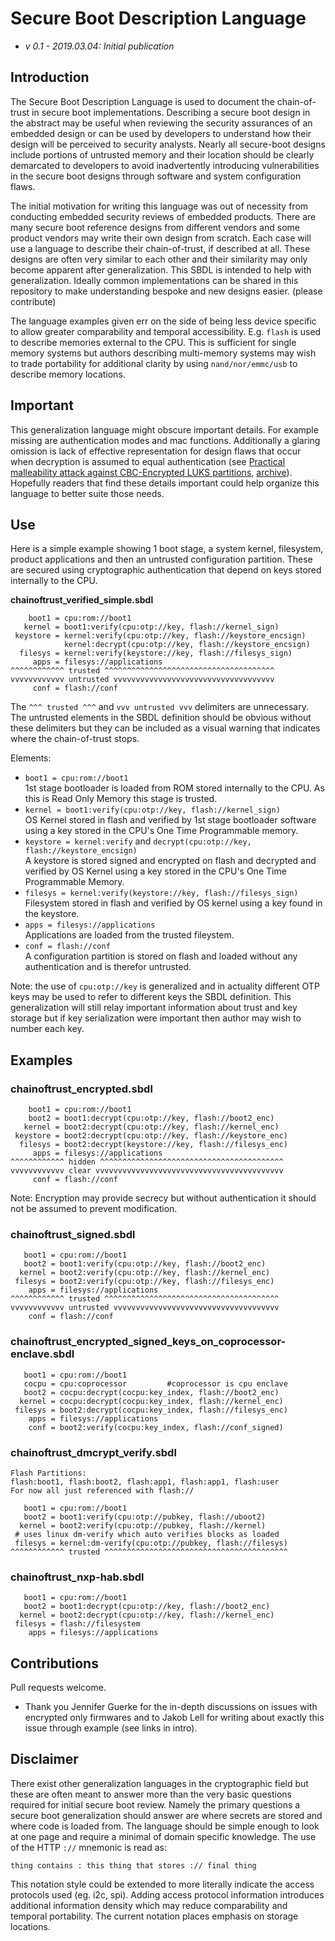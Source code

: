 # Secure Boot Description Language

-   _v 0.1 - 2019.03.04: Initial publication_ 

## Introduction

The Secure Boot Description Language is used to document the chain-of-trust in
secure boot implementations. Describing a secure boot design in the abstract may
be useful when reviewing the security assurances of an embedded design or can be
used by developers to understand how their design will be perceived to security
analysts. Nearly all secure-boot designs include portions of untrusted memory
and their location should be clearly demarcated to developers to avoid
inadvertently introducing vulnerabilities in the secure boot designs through
software and system configuration flaws.

The initial motivation for writing this language was out of necessity from
conducting embedded security reviews of embedded products. There are many secure
boot reference designs from different vendors and some product vendors may write
their own design from scratch. Each case will use a language to describe their
chain-of-trust, if described at all. These designs are often very similar to
each other and their similarity may only become apparent after generalization. 
This SBDL is intended to help with generalization. Ideally common implementations
can be shared in this repository to make understanding bespoke and new designs
easier. (please contribute)

The language examples given err on the side of being less device specific to
allow greater comparability and temporal accessibility. E.g. ``flash`` is used
to describe memories external to the CPU. This is sufficient for single memory
systems but authors describing multi-memory systems may wish to trade
portability for additional clarity by using ``nand/nor/emmc/usb`` to describe
memory locations.

## Important

This generalization language might obscure important details. For example missing 
are authentication modes and mac functions. Additionally a glaring omission 
is lack of effective representation for design flaws that occur when decryption 
is assumed to equal authentication (see [Practical malleability attack against CBC-Encrypted LUKS partitions](https://www.jakoblell.com/blog/2013/12/22/practical-malleability-attack-against-cbc-encrypted-luks-partitions/), [archive](./reference/guides/Practical%20malleability%20attack%20against%20CBC-Encrypted%20LUKS%20partitions%20|%20Jakob%20Lell's%20Blog.pdf)). Hopefully readers that find these details 
important could help organize this language to better suite those needs.

## Use 

Here is a simple example showing 1 boot stage, a system kernel, filesystem,
product applications and then an untrusted configuration partition. 
These are secured using cryptographic authentication that depend on keys 
stored internally to the CPU.

**chainoftrust_verified_simple.sbdl**

        boot1 = cpu:rom://boot1
       kernel = boot1:verify(cpu:otp://key, flash://kernel_sign)
     keystore = kernel:verify(cpu:otp://key, flash://keystore_encsign)
                kernel:decrypt(cpu:otp://key, flash://keystore_encsign)
      filesys = kernel:verify(keystore://key, flash://filesys_sign)
         apps = filesys://applications
    ^^^^^^^^^^^^ trusted ^^^^^^^^^^^^^^^^^^^^^^^^^^^^^^^^^^^^^^
    vvvvvvvvvvvv untrusted vvvvvvvvvvvvvvvvvvvvvvvvvvvvvvvvvvvv
         conf = flash://conf

The ``^^^ trusted ^^^`` and ``vvv untrusted vvv`` delimiters are unnecessary.
The untrusted elements in the SBDL definition should be obvious without these
delimiters but they can be included as a visual warning that indicates where the
chain-of-trust stops.

Elements:

* ``boot1 = cpu:rom://boot1``  
  1st stage bootloader is loaded from ROM stored internally to the CPU. 
  As this is Read Only Memory this stage is trusted.
* ``kernel = boot1:verify(cpu:otp://key, flash://kernel_sign)``  
  OS Kernel stored in flash and verified by 1st stage bootloader software using 
  a key stored in the CPU's One Time Programmable memory.
* ``keystore = kernel:verify`` and ``decrypt(cpu:otp://key, flash://keystore_encsign)``  
  A keystore is stored signed and encrypted on flash and decrypted and verified 
  by OS Kernel using a key stored in the CPU's One Time Programmable Memory.
* ``filesys = kernel:verify(keystore://key, flash://filesys_sign)``  
  Filesystem stored in flash and verified by OS kernel using a key
  found in the keystore.
* ``apps = filesys://applications``  
  Applications are loaded from the trusted fileystem.
* ``conf = flash://conf``  
  A configuration partition is stored on flash and loaded without any
  authentication and is therefor untrusted.

Note: the use of ``cpu:otp://key`` is generalized and in actuality different 
OTP keys may be used to refer to different keys the SBDL definition. This 
generalization will still relay important information about trust and key 
storage but if key serialization were important then author may wish to number 
each key.

## Examples

### chainoftrust_encrypted.sbdl

        boot1 = cpu:rom://boot1
        boot2 = boot1:decrypt(cpu:otp://key, flash://boot2_enc)
       kernel = boot2:decrypt(cpu:otp://key, flash://kernel_enc)
     keystore = boot2:decrypt(cpu:otp://key, flash://keystore_enc)
      filesys = boot2:decrypt(keystore://key, flash://filesys_enc)
         apps = filesys://applications
    ^^^^^^^^^^^^ hidden ^^^^^^^^^^^^^^^^^^^^^^^^^^^^^^^^^^^^^^^^^
    vvvvvvvvvvvv clear vvvvvvvvvvvvvvvvvvvvvvvvvvvvvvvvvvvvvvvvvv
         conf = flash://conf

Note: Encryption may provide secrecy but without authentication it should not be assumed to prevent modification.

### chainoftrust_signed.sbdl

       boot1 = cpu:rom://boot1
       boot2 = boot1:verify(cpu:otp://key, flash://boot2_enc)
      kernel = boot2:verify(cpu:otp://key, flash://kernel_enc)
     filesys = boot2:verify(cpu:otp://key, flash://filesys_enc)
        apps = filesys://applications
    ^^^^^^^^^^^^ trusted ^^^^^^^^^^^^^^^^^^^^^^^^^^^^^^^^^^^^^^^
    vvvvvvvvvvvv untrusted vvvvvvvvvvvvvvvvvvvvvvvvvvvvvvvvvvvvv
        conf = flash://conf


### chainoftrust_encrypted_signed_keys_on_coprocessor-enclave.sbdl 

       boot1 = cpu:rom://boot1
       cocpu = cpu:coprocessor         #coprocessor is cpu enclave
       boot2 = cocpu:decrypt(cocpu:key_index, flash://boot2_enc)
      kernel = cocpu:decrypt(cocpu:key_index, flash://kernel_enc)
     filesys = boot2:decrypt(cocpu:key_index, flash://filesys_enc)
        apps = filesys://applications
        conf = boot2:verify(cocpu:key_index, flash://conf_signed)

### chainoftrust_dmcrypt_verify.sbdl

    Flash Partitions:
    flash:boot1, flash:boot2, flash:app1, flash:app1, flash:user
    For now all just referenced with flash://

       boot1 = cpu:rom://boot1
       boot2 = boot1:verify(cpu:otp://pubkey, flash://uboot2)
      kernel = boot2:verify(cpu:otp://pubkey, flash://kernel)
     # uses linux dm-verify which auto verifies blocks as loaded
     filesys = kernel:dm-verify(cpu:otp://pubkey, flash://filesys)
    ^^^^^^^^^^^^ trusted ^^^^^^^^^^^^^^^^^^^^^^^^^^^^^^^^^^^^^^^^^

### chainoftrust_nxp-hab.sbdl

       boot1 = cpu:rom://boot1
       boot2 = boot1:decrypt(cpu:otp://key, flash://boot2_enc)
      kernel = boot2:decrypt(cpu:otp://key, flash://kernel_enc)
     filesys = flash://filesystem
        apps = filesys://applications


## Contributions

Pull requests welcome.

* Thank you Jennifer Guerke for the in-depth discussions on issues with encrypted only firmwares and to Jakob Lell for writing about exactly this issue through example (see links in intro).

## Disclaimer

There exist other generalization languages in the cryptographic field but these
are often meant to answer more than the very basic questions required for 
initial secure boot review. Namely the primary questions a secure boot 
generalization should answer are where secrets are stored and where code is 
loaded from. The language should be simple enough to look at one page and
require a minimal of domain specific knowledge. The use of the HTTP ``://`` 
mnemonic is read as:   

  ``thing contains : this thing that stores :// final thing``
   
This notation style could be extended to more literally indicate the access 
protocols used (eg. i2c, spi). Adding access protocol information introduces
additional information density which may reduce comparability and temporal 
portability. The current notation places emphasis on storage locations.